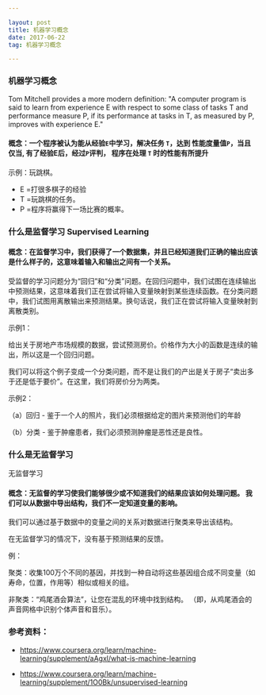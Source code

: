 ```yaml
---

layout: post
title: 机器学习概念
date: 2017-06-22
tag: 机器学习概念

---
```


### 机器学习概念

> 
Tom Mitchell provides a more modern definition: "A computer program is said to learn from experience E with respect to some class of tasks T and performance measure P, if its performance at tasks in T, as measured by P, improves with experience E."

#### 概念：一个程序被认为能从经验`E`中学习，解决任务 `T`，达到 性能度量值`P`，当且仅当, 有了经验E后，经过`P`评判， 程序在处理 `T` 时的性能有所提升


示例：玩跳棋。
>
- E =打很多棋子的经验
- T =玩跳棋的任务。
- P =程序将赢得下一场比赛的概率。

### 什么是监督学习 Supervised Learning
 
#### 概念：在监督学习中，我们获得了一个数据集，并且已经知道我们正确的输出应该是什么样子的，这意味着输入和输出之间有一个关系。

受监督的学习问题分为“回归”和“分类”问题。在回归问题中，我们试图在连续输出中预测结果，这意味着我们正在尝试将输入变量映射到某些连续函数。在分类问题中，我们试图用离散输出来预测结果。换句话说，我们正在尝试将输入变量映射到离散类别。

示例1：

给出关于房地产市场规模的数据，尝试预测房价。价格作为大小的函数是连续的输出，所以这是一个回归问题。

我们可以将这个例子变成一个分类问题，而不是让我们的产出是关于房子“卖出多于还是低于要价”。在这里，我们将房价分为两类。

示例2：

（a）回归 - 鉴于一个人的照片，我们必须根据给定的图片来预测他们的年龄

（b）分类 - 鉴于肿瘤患者，我们必须预测肿瘤是恶性还是良性。

### 什么是无监督学习
无监督学习

#### 概念：无监督的学习使我们能够很少或不知道我们的结果应该如何处理问题。 我们可以从数据中导出结构，我们不一定知道变量的影响。

我们可以通过基于数据中的变量之间的关系对数据进行聚类来导出该结构。

在无监督学习的情况下，没有基于预测结果的反馈。

例：
>
聚类：收集100万个不同的基因，并找到一种自动将这些基因组合成不同变量（如寿命，位置，作用等）相似或相关的组。
>
非聚类：“鸡尾酒会算法”，让您在混乱的环境中找到结构。 （即，从鸡尾酒会的声音网格中识别个体声音和音乐）。

### 参考资料：

- https://www.coursera.org/learn/machine-learning/supplement/aAgxl/what-is-machine-learning 

- https://www.coursera.org/learn/machine-learning/supplement/1O0Bk/unsupervised-learning